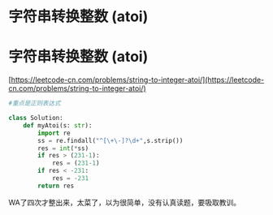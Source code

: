 # 字符串转换整数 (atoi)



# 字符串转换整数 (atoi)

[https://leetcode-cn.com/problems/string-to-integer-atoi/](https://leetcode-cn.com/problems/string-to-integer-atoi/)

```python
#重点是正则表达式

class Solution:
    def myAtoi(s: str):
        import re
        ss = re.findall("^[\+\-]?\d+",s.strip())
        res = int(*ss)
        if res > (231-1):
            res = (231-1)
        if res < -231:
            res = -231
        return res
```

WA了四次才整出来，太菜了，以为很简单，没有认真读题，要吸取教训。
